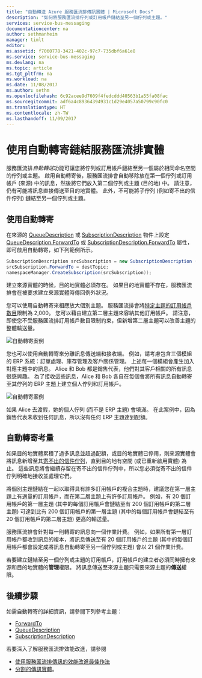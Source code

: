 ```yaml
---
title: "自動轉送 Azure 服務匯流排傳訊實體 | Microsoft Docs"
description: "如何將服務匯流排佇列或訂用帳戶鏈結至另一個佇列或主題。"
services: service-bus-messaging
documentationcenter: na
author: sethmanheim
manager: timlt
editor: 
ms.assetid: f7060778-3421-402c-97c7-735dbf6a61e8
ms.service: service-bus-messaging
ms.devlang: na
ms.topic: article
ms.tgt_pltfrm: na
ms.workload: na
ms.date: 11/08/2017
ms.author: sethm
ms.openlocfilehash: 6c92acee9d7609f4fedcddd40563b1a55fa08fac
ms.sourcegitcommit: adf6a4c89364394931c1d29e4057a50799c90fc0
ms.translationtype: HT
ms.contentlocale: zh-TW
ms.lasthandoff: 11/09/2017
---
```

# <a name="chaining-service-bus-entities-with-auto-forwarding"></a>使用自動轉寄鏈結服務匯流排實體

服務匯流排*自動轉送*功能可讓您將佇列或訂用帳戶鏈結至另一個屬於相同命名空間的佇列或主題。 啟用自動轉寄後，服務匯流排會自動移除放在第一個佇列或訂用帳戶 (來源) 中的訊息，然後將它們放入第二個佇列或主題 (目的地) 中。 請注意，仍有可能將訊息直接傳送至目的地實體。 此外，不可能將子佇列 (例如寄不出的信件佇列) 鏈結至另一個佇列或主題。

## <a name="using-auto-forwarding"></a>使用自動轉寄
在來源的 [QueueDescription][QueueDescription] 或 [SubscriptionDescription][SubscriptionDescription] 物件上設定 [QueueDescription.ForwardTo][QueueDescription.ForwardTo] 或 [SubscriptionDescription.ForwardTo][SubscriptionDescription.ForwardTo] 屬性，即可啟用自動轉寄，如下列範例所示。

```csharp
SubscriptionDescription srcSubscription = new SubscriptionDescription (srcTopic, srcSubscriptionName);
srcSubscription.ForwardTo = destTopic;
namespaceManager.CreateSubscription(srcSubscription));
```

建立來源實體的時候，目的地實體必須存在。 如果目的地實體不存在，服務匯流排會在被要求建立來源實體時傳回例外狀況。

您可以使用自動轉寄來相應放大個別主題。 服務匯流排會將[特定主題的訂用帳戶數目](service-bus-quotas.md)限制為 2,000。 您可以藉由建立第二層主題來容納其他訂用帳戶。 請注意，即使您不受服務匯流排訂用帳戶數目限制約束，但新增第二層主題可以改善主題的整體輸送量。

![自動轉寄案例][0]

您也可以使用自動轉寄來分離訊息傳送端和接收端。 例如，請考慮包含三個模組的 ERP 系統︰訂單處理、庫存管理及客戶關係管理。 上述每一個模組會產生加入對應主題中的訊息。 Alice 和 Bob 都是銷售代表，他們對其客戶相關的所有訊息很感興趣。 為了接收這些訊息，Alice 和 Bob 各自在每個會將所有訊息自動轉寄至其佇列的 ERP 主題上建立個人佇列和訂用帳戶。

![自動轉寄案例][1]

如果 Alice 去渡假，她的個人佇列 (而不是 ERP 主題) 會填滿。 在此案例中，因為銷售代表未收到任何訊息，所以沒有任何 ERP 主題達到配額。

## <a name="auto-forwarding-considerations"></a>自動轉寄考量

如果目的地實體累積了過多訊息並超過配額，或目的地實體已停用，則來源實體會將訊息新增至其[寄不出的信件佇列](service-bus-dead-letter-queues.md)，直到目的地有空間 (或已重新啟用實體) 為止。 這些訊息將會繼續存留在寄不出的信件佇列中，所以您必須從寄不出的信件佇列明確地接收並處理它們。

將個別主題鏈結在一起以取得具有許多訂用帳戶的複合主題時，建議您在第一層主題上有適量的訂用帳戶，而在第二層主題上有許多訂用帳戶。 例如，有 20 個訂用帳戶的第一層主題 (其中的每個訂用帳戶會鏈結至有 200 個訂用帳戶的第二層主題) 可達到比有 200 個訂用帳戶的第一層主題 (其中的每個訂用帳戶會鏈結至有 20 個訂用帳戶的第二層主題) 更高的輸送量。

服務匯流排會針對每一則轉寄的訊息向一個作業計費。 例如，如果所有第一層訂用帳戶都收到訊息的複本，將訊息傳送至有 20 個訂用帳戶的主題 (其中的每個訂用帳戶都會設定成將訊息自動轉寄至另一個佇列或主題) 會以 21 個作業計費。

若要建立鏈結至另一個佇列或主題的訂用帳戶，訂用帳戶的建立者必須同時擁有來源和目的地實體的**管理**權限。 將訊息傳送至來源主題只需要來源主題的**傳送**權限。

## <a name="next-steps"></a>後續步驟

如需自動轉寄的詳細資訊，請參閱下列參考主題：

* [ForwardTo][QueueDescription.ForwardTo]
* [QueueDescription][QueueDescription]
* [SubscriptionDescription][SubscriptionDescription]

若要深入了解服務匯流排效能改進，請參閱 

* [使用服務匯流排傳訊的效能改進最佳作法](service-bus-performance-improvements.md)
* [分割的傳訊實體][Partitioned messaging entities]。

[QueueDescription.ForwardTo]: /dotnet/api/microsoft.servicebus.messaging.queuedescription.forwardto#Microsoft_ServiceBus_Messaging_QueueDescription_ForwardTo
[SubscriptionDescription.ForwardTo]: /dotnet/api/microsoft.servicebus.messaging.subscriptiondescription.forwardto#Microsoft_ServiceBus_Messaging_SubscriptionDescription_ForwardTo
[QueueDescription]: /dotnet/api/microsoft.servicebus.messaging.queuedescription
[SubscriptionDescription]: /dotnet/api/microsoft.servicebus.messaging.queuedescription
[0]: ./media/service-bus-auto-forwarding/IC628631.gif
[1]: ./media/service-bus-auto-forwarding/IC628632.gif
[Partitioned messaging entities]: service-bus-partitioning.md
